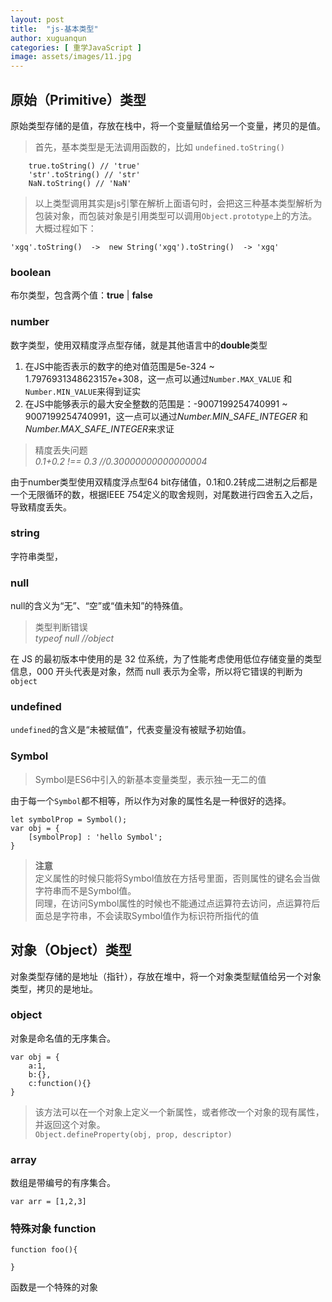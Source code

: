 ```yaml
---
layout: post
title:  "js-基本类型"
author: xuguanqun
categories: [ 重学JavaScript ]
image: assets/images/11.jpg
---
```


## 原始（Primitive）类型
原始类型存储的是值，存放在栈中，将一个变量赋值给另一个变量，拷贝的是值。

>首先，基本类型是无法调用函数的，比如 `undefined.toString()`   

```
    true.toString() // 'true'   
    'str'.toString() // 'str'  
    NaN.toString() // 'NaN'  
```  

>以上类型调用其实是js引擎在解析上面语句时，会把这三种基本类型解析为包装对象，而包装对象是引用类型可以调用`Object.prototype`上的方法。大概过程如下：

` 'xgq'.toString()  ->  new String('xgq').toString()  -> 'xgq' `
### **boolean**
布尔类型，包含两个值：**true** | **false**
### **number**
数字类型，使用双精度浮点型存储，就是其他语言中的**double**类型
1. 在JS中能否表示的数字的绝对值范围是5e-324 ~ 1.7976931348623157e+308，这一点可以通过`Number.MAX_VALUE` 和 `Number.MIN_VALUE`来得到证实
2. 在JS中能够表示的最大安全整数的范围是：-9007199254740991 ~ 9007199254740991，这一点可以通过*Number.MIN_SAFE_INTEGER* 和 *Number.MAX_SAFE_INTEGER*来求证
> 精度丢失问题  
> *0.1+0.2 !== 0.3 //0.30000000000000004*

由于number类型使用双精度浮点型64 bit存储值，0.1和0.2转成二进制之后都是一个无限循环的数，根据IEEE 754定义的取舍规则，对尾数进行四舍五入之后，导致精度丢失。
### **string**
字符串类型，
### **null**
null的含义为“无”、“空”或“值未知”的特殊值。
> 类型判断错误  
> *typeof null //object*

在 JS 的最初版本中使用的是 32 位系统，为了性能考虑使用低位存储变量的类型信息，000 开头代表是对象，然而 null 表示为全零，所以将它错误的判断为 `object`

### **undefined**
`undefined`的含义是“未被赋值”，代表变量没有被赋予初始值。
### **Symbol**
> Symbol是ES6中引入的新基本变量类型，表示独一无二的值

由于每一个`Symbol`都不相等，所以作为对象的属性名是一种很好的选择。
```
let symbolProp = Symbol();
var obj = {
    [symbolProp] : 'hello Symbol';
}
```
>**注意**  
>定义属性的时候只能将Symbol值放在方括号里面，否则属性的键名会当做字符串而不是Symbol值。  
同理，在访问Symbol属性的时候也不能通过点运算符去访问，点运算符后面总是字符串，不会读取Symbol值作为标识符所指代的值   

## 对象（Object）类型
对象类型存储的是地址（指针），存放在堆中，将一个对象类型赋值给另一个对象类型，拷贝的是地址。
### **object**
对象是命名值的无序集合。  
```
var obj = {
    a:1,
    b:{},
    c:function(){}
}
```
>该方法可以在一个对象上定义一个新属性，或者修改一个对象的现有属性，并返回这个对象。  
>`Object.defineProperty(obj, prop, descriptor)`   

### **array**
数组是带编号的有序集合。
```
var arr = [1,2,3]
```
### 特殊对象 **function**
```
function foo(){
    
}
```
函数是一个特殊的对象
